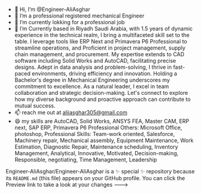 - 👋 Hi, I’m @Engineer-AliAsghar
- 👀 I’m a professional registered mechanical Engineer
- 🌱 I’m currently lokking for a professional job
- 💞️ I’m Currently based in Riyadh Saudi Arabia, with 1.5 years of dynamic experience in the technical realm, I bring a multifaceted skill set to the table. I leverage tools like ERP Next and Primavera P6 Professional to streamline operations, and Proficient in project management, supply chain management, and procurement. My expertise extends to CAD software including Solid Works and AutoCAD, facilitating precise designs. Adept in data analysis and problem-solving, I thrive in fast-paced environments, driving efficiency and innovation. Holding a Bachelor's degree in Mechanical Engineering underscores my commitment to excellence. As a natural leader, I excel in team collaboration and strategic decision-making. Let's connect to explore how my diverse background and proactive approach can contribute to mutual success.
- 📫 reach me out at aliiasghar305@gmail.com
- 😄 my skills are AutoCAD, Solid Works, ANSYS FEA, Master CAM, ERP next, SAP ERP, Primavera P6 Professional
Others: Microsoft Office, photoshop, 
Professional Skills: Team-work oriented, Salesforce, Machinery repair, Mechanical assembly, Equipment Maintenance, Work Estimation, Diagnostic Repair, Maintenance scheduling, Inventory Management, Analytical, Innovative, Motivated, Decision-making, Responsible, negotiating, Time Management, Leadership

Engineer-AliAsghar/Engineer-AliAsghar is a ✨ special ✨ repository because its `README.md` (this file) appears on your GitHub profile.
You can click the Preview link to take a look at your changes
--->
